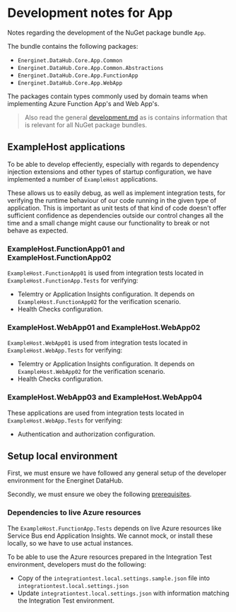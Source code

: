 # Development notes for App

Notes regarding the development of the NuGet package bundle `App`.

The bundle contains the following packages:

* `Energinet.DataHub.Core.App.Common`
* `Energinet.DataHub.Core.App.Common.Abstractions`
* `Energinet.DataHub.Core.App.FunctionApp`
* `Energinet.DataHub.Core.App.WebApp`

The packages contain types commonly used by domain teams when implementing Azure Function App's and Web App's.

> Also read the general [development.md](../../../docs/development.md) as is contains information that is relevant for all NuGet package bundles.

## ExampleHost applications

To be able to develop effeciently, especially with regards to dependency injection extensions and other types of startup configuration, we have implemented a number of `ExampleHost` applications.

These allows us to easily debug, as well as implement integration tests, for verifying the runtime behaviour of our code running in the given type of application. This is important as unit tests of that kind of code doesn't offer sufficient confidence as dependencies outside our control changes all the time and a small change might cause our functionality to break or not behave as expected.

### ExampleHost.FunctionApp01 and ExampleHost.FunctionApp02

`ExampleHost.FunctionApp01` is used from integration tests located in `ExampleHost.FunctionApp.Tests` for verifying:
* Telemtry or Application Insights configuration. It depends on `ExampleHost.FunctionApp02` for the verification scenario.
* Health Checks configuration.

### ExampleHost.WebApp01 and ExampleHost.WebApp02

`ExampleHost.WebApp01` is used from integration tests located in `ExampleHost.WebApp.Tests` for verifying:
* Telemtry or Application Insights configuration. It depends on `ExampleHost.WebApp02` for the verification scenario.
* Health Checks configuration.

### ExampleHost.WebApp03 and ExampleHost.WebApp04

These applications are used from integration tests located in `ExampleHost.WebApp.Tests` for verifying:
* Authentication and authorization configuration.

## Setup local environment

First, we must ensure we have followed any general setup of the developer environment for the Energinet DataHub.

Secondly, we must ensure we obey the following [prerequisites](../../TestCommon/documents/functionapp-testcommon.md#prerequisites).

### Dependencies to live Azure resources

The `ExampleHost.FunctionApp.Tests` depends on live Azure resources like Service Bus end Application Insights. We cannot mock, or install these locally, so we have to use actual instances.

To be able to use the Azure resources prepared in the Integration Test environment, developers must do the following:

* Copy of the `integrationtest.local.settings.sample.json` file into `integrationtest.local.settings.json`
* Update `integrationtest.local.settings.json` with information matching the Integration Test environment.
